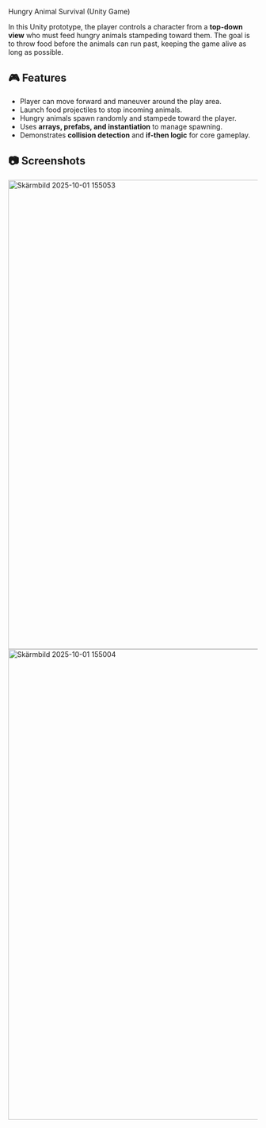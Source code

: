 Hungry Animal Survival (Unity Game)

In this Unity prototype, the player controls a character from a **top-down view** who must feed hungry animals stampeding toward them. The goal is to throw food before the animals can run past, keeping the game alive as long as possible.

## 🎮 Features
- Player can move forward and maneuver around the play area.  
- Launch food projectiles to stop incoming animals.  
- Hungry animals spawn randomly and stampede toward the player.  
- Uses **arrays, prefabs, and instantiation** to manage spawning.  
- Demonstrates **collision detection** and **if-then logic** for core gameplay.  


## 📷 Screenshots

<img width="1840" height="945" alt="Skärmbild 2025-10-01 155053" src="https://github.com/user-attachments/assets/7dd505c4-70b8-47e3-bf5e-5bbdc1a676cd" />
<img width="1670" height="948" alt="Skärmbild 2025-10-01 155004" src="https://github.com/user-attachments/assets/58ce9289-8aa7-4616-b15f-6f7ef50c330b" />




